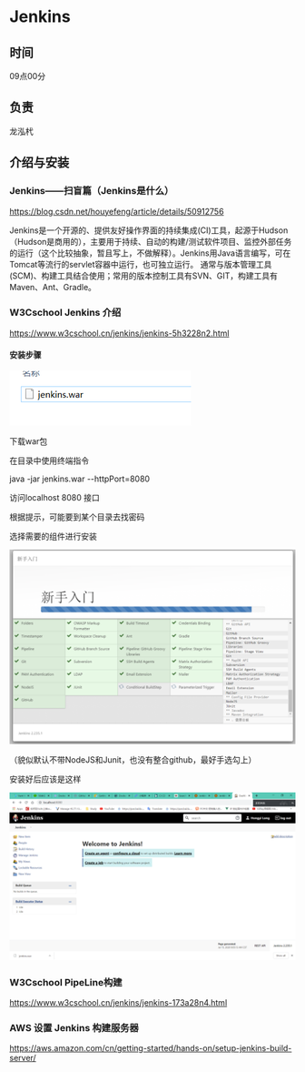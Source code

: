 # Jenkins

## 时间

09点00分

## 负责

龙泓杙

## 介绍与安装

### Jenkins——扫盲篇（Jenkins是什么）

https://blog.csdn.net/houyefeng/article/details/50912756

Jenkins是一个开源的、提供友好操作界面的持续集成(CI)工具，起源于Hudson（Hudson是商用的），主要用于持续、自动的构建/测试软件项目、监控外部任务的运行（这个比较抽象，暂且写上，不做解释）。Jenkins用Java语言编写，可在Tomcat等流行的servlet容器中运行，也可独立运行。
通常与版本管理工具(SCM)、构建工具结合使用；常用的版本控制工具有SVN、GIT，构建工具有Maven、Ant、Gradle。

### W3Cschool Jenkins 介绍

https://www.w3cschool.cn/jenkins/jenkins-5h3228n2.html

#### 安装步骤

![image-20200715090203959](Jenkins.assets/image-20200715090203959.png)

下载war包

在目录中使用终端指令

java -jar jenkins.war --httpPort=8080

访问localhost 8080 接口

根据提示，可能要到某个目录去找密码

选择需要的组件进行安装

![image-20200715090320834](Jenkins.assets/image-20200715090320834.png)



（貌似默认不带NodeJS和Junit，也没有整合github，最好手选勾上）

安装好后应该是这样

![image-20200715090619783](Jenkins.assets/image-20200715090619783.png)

### W3Cschool PipeLine构建

https://www.w3cschool.cn/jenkins/jenkins-173a28n4.html

### AWS 设置 Jenkins 构建服务器

https://aws.amazon.com/cn/getting-started/hands-on/setup-jenkins-build-server/